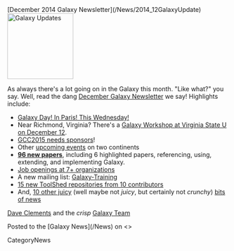 <div class='newsItemHeader'>[December 2014 Galaxy Newsletter](/News/2014_12GalaxyUpdate)</div>

<div class='right'>
<a href='/GalaxyUpdates/2014_12.md'><img src='/Images/Logos/GalaxyUpdate200.png' alt='Galaxy Updates' width=150 /></a>
</div>

As always there's a lot going on in the Galaxy this month.  "Like what?" you say.  Well, read the dang [December Galaxy Newsletter](/GalaxyUpdates/2014_12) we say! Highlights include:

* [Galaxy Day! In Paris! This Wednesday!](/GalaxyUpdates/2014_12.md#galaxy-day-3-december-paris)
* Near Richmond, Virginia?  There's a [Galaxy Workshop at Virginia State U on December 12](/GalaxyUpdates/2014_12.md#intro-to-galaxy-workshop-dec-12-virginia-state-u).
* [GCC2015 needs sponsors](/GalaxyUpdates/2014_12.md#gcc2015-6-8-july-norwich-uk)!
* Other [upcoming events](/GalaxyUpdates/2014_12.md#other-events) on two continents
* **[96 new papers](/GalaxyUpdates/2014_12.md#new-papers)**, including 6 highlighted papers, referencing, using, extending, and implementing Galaxy.
* [Job openings at 7+ organizations](/GalaxyUpdates/2014_12.md#whos-hiring)
* A new mailing list: [Galaxy-Training](/GalaxyUpdates/2014_12.md#new-galaxy-training-mailing-list)
* [15 new ToolShed repositories from 10 contributors](/GalaxyUpdates/2014_12.md#toolshed-contributions)
* And, [10 other juicy](/GalaxyUpdates/2014_12.md#other-news) (well maybe not *juicy*, but certainly not *crunchy*) [bits of news](/GalaxyUpdates/2014_12.md#other-news)

[Dave Clements](/DaveClements) and the *crisp* [Galaxy Team](/GalaxyTeam)

<div class='newsItemFooter'>Posted to the [Galaxy News](/News) on <<Date(2014-12-01T08:58:11Z)>> </div>

CategoryNews
